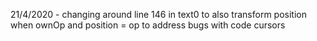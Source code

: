 21/4/2020 - changing around line 146 in text0 to also transform position when ownOp and position = op to address bugs with code cursors
